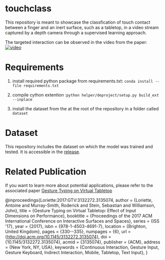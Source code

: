 # touchclass

This repository is meant to showcase the classfication of touch contact between a finger and an inert surface, such as a tabletop, in a video stream captured by a depth camera through a supervised learning approach.

The targeted interaction can be observed in the video from the paper:
[![video](https://img.youtube.com/vi/Q8hzbU9B_k0/0.jpg)](https://www.youtube.com/watch?v=Q8hzbU9B_k0)

# Requirements

1. install required python package from requirements.txt:
`conda install --file requirements.txt`

2. compile cython extention :`python helper/deproject/setup.py build_ext --inplace`

3. install the dataset from the  at the root of the repository in a folder called `dataset`

# Dataset
This repository includes the dataset on which the model was trained and tested. It is accessible in the [release](https://github.com/toinsson/touchclass/releases).

# Related Publication
If you want to learn more about potential applications, please refer to the associated paper [Gesture Typing on Virtual Tabletop](https://dl.acm.org/citation.cfm?id=3135074)

@inproceedings{Loriette:2017:GTV:3132272.3135074,
 author = {Loriette, Antoine and Murray-Smith, Roderick and Stein, Sebastian and Williamson, John},
 title = {Gesture Typing on Virtual Tabletop: Effect of Input Dimensions on Performance},
 booktitle = {Proceedings of the 2017 ACM International Conference on Interactive Surfaces and Spaces},
 series = {ISS '17},
 year = {2017},
 isbn = {978-1-4503-4691-7},
 location = {Brighton, United Kingdom},
 pages = {330--335},
 numpages = {6},
 url = {http://doi.acm.org/10.1145/3132272.3135074},
 doi = {10.1145/3132272.3135074},
 acmid = {3135074},
 publisher = {ACM},
 address = {New York, NY, USA},
 keywords = {Continuous Interaction, Gesture Input, Gesture Keyboard, Indirect Interaction, Mobile, Tabletop, Text Input},
} 